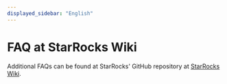 ```yaml
---
displayed_sidebar: "English"
---
```


# FAQ at StarRocks Wiki

Additional FAQs can be found at StarRocks' GitHub repository at [StarRocks Wiki](https://github.com/StarRocks/starrocks/wiki).
